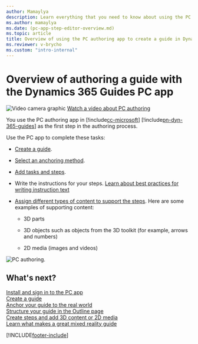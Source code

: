 ```yaml
---
author: Mamaylya
description: Learn everything that you need to know about using the PC authoring app to create a guide in Microsoft Dynamics 365 Guides.
ms.author: mamaylya
ms.date: (pc-app-step-editor-overview.md)
ms.topic: article
title: Overview of using the PC authoring app to create a guide in Dynamics 365 Guides
ms.reviewer: v-brycho
ms.custom: "intro-internal"
---
```


# Overview of authoring a guide with the Dynamics 365 Guides PC app

![Video camera graphic](media/video-camera.PNG "Video camera graphic") [Watch a video about PC authoring](https://aka.ms/pcauthor)

You use the PC authoring app in [!include[cc-microsoft](../includes/cc-microsoft.md)] [!include[pn-dyn-365-guides](../includes/pn-dyn-365-guides.md)] as the first step in the authoring process.

Use the PC app to complete these tasks:

- [Create a guide](create-guide.md).

- [Select an anchoring method](pc-app-anchor.md).

- [Add tasks and steps](pc-app-step-editor-overview.md).

- Write the instructions for your steps. [Learn about best practices for writing instruction text](pc-app-step-editor-overview.md#best-practices-for-instructional-text-and-supporting-content)

- [Assign different types of content to support the steps](pc-app-step-editor-overview.md). Here are some examples of supporting content:

    - 3D parts

    - 3D objects such as objects from the 3D toolkit (for example, arrows and numbers)

    - 2D media (images and videos)

![PC authoring.](media/pc-authoring.PNG "PC authoring")

## What's next?

[Install and sign in to the PC app](install-sign-in-pc-app.md)<br>
[Create a guide](create-guide.md)<br>
[Anchor your guide to the real world](anchor.md)<br>
[Structure your guide in the Outline page](structure-guide.md)<br>
[Create steps and add 3D content or 2D media](pc-app-step-editor-overview.md)<br>
[Learn what makes a great mixed reality guide](great-guide.md)


[!INCLUDE[footer-include](../includes/footer-banner.md)]
